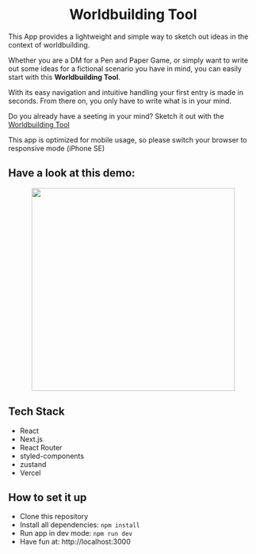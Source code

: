 <h1 align="center">Worldbuilding Tool</h1>

This App provides a lightweight and simple way to sketch out ideas in the context of worldbuilding.

Whether you are a DM for a Pen and Paper Game, or simply want to write out some ideas for a fictional scenario you have in mind, you can easily start with this <b>Worldbuilding Tool</b>.

With its easy navigation and intuitive handling your first entry is made in seconds. From there on, you only have to write what is in your mind.

Do you already have a seeting in your mind? Sketch it out with the [Worldbuilding Tool](https://worldbuilding-tool.vercel.app/)

This app is optimized for mobile usage, so please switch your browser to responsive mode (iPhone SE)

## Have a look at this demo:

<div align="center">
  <img src="./public/videos/app-impression1.gif"
     height="410px"/>
</div>

## Tech Stack

- React
- Next.js
- React Router
- styled-components
- zustand
- Vercel

## How to set it up

- Clone this repository
- Install all dependencies: `npm install`
- Run app in dev mode: `npm run dev`
- Have fun at: http://localhost:3000
